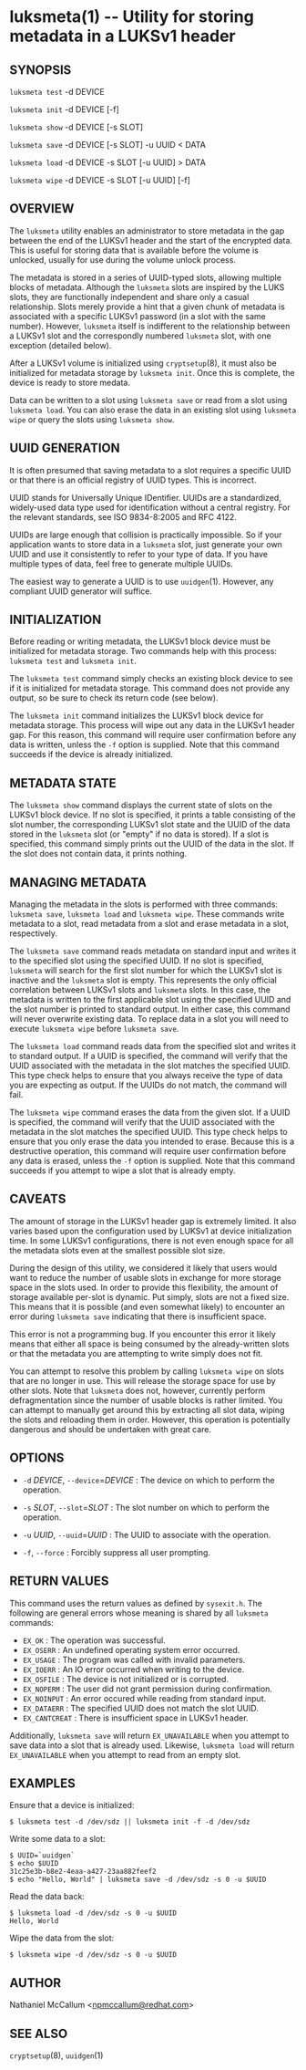 luksmeta(1) -- Utility for storing metadata in a LUKSv1 header
==============================================================

## SYNOPSIS

`luksmeta test` -d DEVICE

`luksmeta init` -d DEVICE [-f]

`luksmeta show` -d DEVICE [-s SLOT]

`luksmeta save` -d DEVICE [-s SLOT]  -u UUID  < DATA

`luksmeta load` -d DEVICE  -s SLOT  [-u UUID] > DATA

`luksmeta wipe` -d DEVICE  -s SLOT  [-u UUID] [-f]

## OVERVIEW

The `luksmeta` utility enables an administrator to store metadata in the gap
between the end of the LUKSv1 header and the start of the encrypted data. This
is useful for storing data that is available before the volume is unlocked,
usually for use during the volume unlock process.

The metadata is stored in a series of UUID-typed slots, allowing multiple
blocks of metadata. Although the `luksmeta` slots are inspired by the LUKS
slots, they are functionally independent and share only a casual relationship.
Slots merely provide a hint that a given chunk of metadata is associated with
a specific LUKSv1 password (in a slot with the same number). However,
`luksmeta` itself is indifferent to the relationship between a LUKSv1 slot
and the correspondly numbered `luksmeta` slot, with one exception (detailed
below).

After a LUKSv1 volume is initialized using `cryptsetup`(8), it must also be
initialized for metadata storage by `luksmeta init`. Once this is complete,
the device is ready to store medata.

Data can be written to a slot using `luksmeta save` or read from a slot
using `luksmeta load`. You can also erase the data in an existing slot using
`luksmeta wipe` or query the slots using `luksmeta show`.

## UUID GENERATION

It is often presumed that saving metadata to a slot requires a specific UUID
or that there is an official registry of UUID types. This is incorrect.

UUID stands for Universally Unique IDentifier. UUIDs are a standardized,
widely-used data type used for identification without a central registry. For
the relevant standards, see ISO 9834-8:2005 and RFC 4122.

UUIDs are large enough that collision is practically impossible. So if your
application wants to store data in a `luksmeta` slot, just generate your own
UUID and use it consistently to refer to your type of data. If you have
multiple types of data, feel free to generate multiple UUIDs.

The easiest way to generate a UUID is to use `uuidgen`(1). However, any
compliant UUID generator will suffice.

## INITIALIZATION

Before reading or writing metadata, the LUKSv1 block device must be
initialized for metadata storage. Two commands help with this process:
`luksmeta test` and `luksmeta init`.

The `luksmeta test` command simply checks an existing block device to see
if it is initialized for metadata storage. This command does not provide any
output, so be sure to check its return code (see below).

The `luksmeta init` command initializes the LUKSv1 block device for metadata
storage. This process will wipe out any data in the LUKSv1 header gap. For
this reason, this command will require user confirmation before any data is
written, unless the `-f` option is supplied. Note that this command succeeds
if the device is already initialized.

## METADATA STATE

The `luksmeta show` command displays the current state of slots on the LUKSv1
block device. If no slot is specified, it prints a table consisting of the
slot number, the corresponding LUKSv1 slot state and the UUID of the data
stored in the `luksmeta` slot (or "empty" if no data is stored). If a slot is
specified, this command simply prints out the UUID of the data in the slot. If
the slot does not contain data, it prints nothing.

## MANAGING METADATA

Managing the metadata in the slots is performed with three commands:
`luksmeta save`, `luksmeta load` and `luksmeta wipe`. These commands write
metadata to a slot, read metadata from a slot and erase metadata in a slot,
respectively.

The `luksmeta save` command reads metadata on standard input and writes it to
the specified slot using the specified UUID. If no slot is specified,
`luksmeta` will search for the first slot number for which the LUKSv1 slot
is inactive and the `luksmeta` slot is empty. This represents the only
official correlation between LUKSv1 slots and `luksmeta` slots. In this case,
the metadata is written to the first applicable slot using the specified UUID
and the slot number is printed to standard output. In either case, this
command will never overwrite existing data. To replace data in a slot you will
need to execute `luksmeta wipe` before `luksmeta save`.

The `luksmeta load` command reads data from the specified slot and writes it
to standard output. If a UUID is specified, the command will verify that the
UUID associated with the metadata in the slot matches the specified UUID. This
type check helps to ensure that you always receive the type of data you are
expecting as output. If the UUIDs do not match, the command will fail.

The `luksmeta wipe` command erases the data from the given slot. If a UUID is
specified, the command will verify that the UUID associated with the metadata
in the slot matches the specified UUID. This type check helps to ensure that
you only erase the data you intended to erase. Because this is a destructive
operation, this command will require user confirmation before any data is
erased, unless the `-f` option is supplied. Note that this command succeeds
if you attempt to wipe a slot that is already empty.

## CAVEATS

The amount of storage in the LUKSv1 header gap is extremely limited. It also
varies based upon the configuration used by LUKSv1 at device initialization
time. In some LUKSv1 configurations, there is not even enough space for
all the metadata slots even at the smallest possible slot size.

During the design of this utility, we considered it likely that users would
want to reduce the number of usable slots in exchange for more storage space
in the slots used. In order to provide this flexibility, the amount of storage
available per-slot is dynamic. Put simply, slots are not a fixed size. This
means that it is possible (and even somewhat likely) to encounter an error
during `luksmeta save` indicating that there is insufficient space.

This error is not a programming bug. If you encounter this error it likely
means that either all space is being consumed by the already-written slots or
that the metadata you are attempting to write simply does not fit.

You can attempt to resolve this problem by calling `luksmeta wipe` on slots
that are no longer in use. This will release the storage space for use by
other slots. Note that `luksmeta` does not, however, currently perform
defragmentation since the number of usable blocks is rather limited. You can
attempt to manually get around this by extracting all slot data, wiping the
slots and reloading them in order. However, this operation is potentially
dangerous and should be undertaken with great care.

## OPTIONS

* `-d` _DEVICE_, `--device`=_DEVICE_ :
  The device on which to perform the operation.

* `-s` _SLOT_, `--slot`=_SLOT_ :
  The slot number on which to perform the operation.

* `-u` _UUID_, `--uuid`=_UUID_ :
  The UUID to associate with the operation.

* `-f`, `--force` :
  Forcibly suppress all user prompting.

## RETURN VALUES

This command uses the return values as defined by `sysexit.h`. The following
are general errors whose meaning is shared by all `luksmeta` commands:

* `EX_OK`        : The operation was successful.
* `EX_OSERR`     : An undefined operating system error occurred.
* `EX_USAGE`     : The program was called with invalid parameters.
* `EX_IOERR`     : An IO error occurred when writing to the device.
* `EX_OSFILE`    : The device is not initialized or is corrupted.
* `EX_NOPERM`    : The user did not grant permission during confirmation.
* `EX_NOINPUT`   : An error occured while reading from standard input.
* `EX_DATAERR`   : The specified UUID does not match the slot UUID.
* `EX_CANTCREAT` : There is insufficient space in LUKSv1 header.

Additionally, `luksmeta save` will return `EX_UNAVAILABLE` when you attempt
to save data into a slot that is already used. Likewise, `luksmeta load` will
return `EX_UNAVAILABLE` when you attempt to read from an empty slot.

## EXAMPLES

Ensure that a device is initialized:

    $ luksmeta test -d /dev/sdz || luksmeta init -f -d /dev/sdz

Write some data to a slot:

    $ UUID=`uuidgen`
    $ echo $UUID
    31c25e3b-b8e2-4eaa-a427-23aa882feef2
    $ echo "Hello, World" | luksmeta save -d /dev/sdz -s 0 -u $UUID

Read the data back:

    $ luksmeta load -d /dev/sdz -s 0 -u $UUID
    Hello, World

Wipe the data from the slot:

    $ luksmeta wipe -d /dev/sdz -s 0 -u $UUID

## AUTHOR

Nathaniel McCallum &lt;npmccallum@redhat.com&gt;

## SEE ALSO

`cryptsetup`(8),
`uuidgen`(1)
